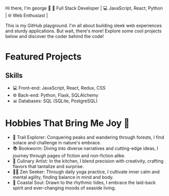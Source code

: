 Hi there, I'm george 👋
🚀 Full Stack Developer | 💻 JavaScript, React, Python | 🌐 Web Enthusiast |

This is my GitHub playground. I'm all about building sleek web experiences and sturdy applications. But wait, there's more! Explore some cool projects below and discover the coder behind the code!

# Featured Projects
## Skills
- 💻 Front-end: JavaScript, React, Redux, CSS
- ⚙️ Back-end: Python, Flask, SQLAlchemy
- 📊 Databases: SQL (SQLite, PostgreSQL)
# Hobbies That Bring Me Joy 🌟
- 🥾 Trail Explorer: Conquering peaks and wandering through forests, I find solace and challenge in nature's embrace.
- 📚 Bookworm: Diving into diverse narratives and cutting-edge ideas, I journey through pages of fiction and non-fiction alike.
- 🍳 Culinary Artist: In the kitchen, I blend precision with creativity, crafting flavors that tantalize and surprise.
- 🧘‍♂️ Zen Seeker: Through daily yoga practice, I cultivate inner calm and mental agility, finding balance in mind and body.
- 🌊 Coastal Soul: Drawn to the rhythmic tides, I embrace the laid-back spirit and ever-changing moods of seaside living.
